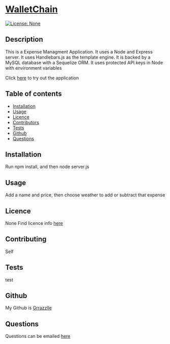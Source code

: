 
  # **[WalletChain](http://github.com/grrazzlle/WalletChain)**
  
  [![License: None](https://img.shields.io/badge/License-None-blue.svg)](https://choosealicense.com/)

  ## Description

  This is a Expense Managment Application. It uses a Node and Express server. It uses Handlebars.js as the template engine. It is backed by a MySQL database with a Sequelize ORM. It uses protected API keys in Node with environment variables

  Click [here](https://grrazzlle-budget.herokuapp.com/) to try out the application

  ## Table of contents

  - [Installation](#Installation)
  - [Usage](#Usage)
  - [Licence](#Licence)
  - [Contributors](#Contributors)
  - [Tests](#Tests)
  - [Github](#Github)
  - [Questions](#Questions)

  ## Installation

  Run npm install, and then node server.js

  ## Usage

  Add a name and price, then choose weather to add or subtract that expense

  ## Licence

  None 
  Find licence info [here](https://choosealicense.com/)

  ## Contributing

  Self

  ## Tests

  test

  ## Github

  My Github is [Grrazzlle](https://github.com/Grrazzlle)

  ## Questions

  Questions can be emailed [here](mailto:Cel47@miami.edu)
